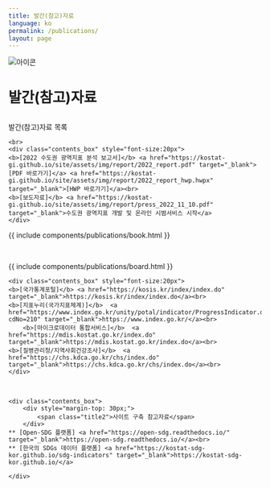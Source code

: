 ```yaml
---
title: 발간(참고)자료
language: ko
permalink: /publications/
layout: page
---
```


<script src="https://ajax.googleapis.com/ajax/libs/jquery/3.4.1/jquery.min.js"></script>
<script src="https://kostat-gi.github.io/site/assets/js/publications.js"></script>
<link rel="stylesheet" href="https://kostat-gi.github.io/site/assets/css/publications.css">

<div class="heading goal-banner goal-13">
    <div class="container">
        <div class="row">
            <div class="sttl">
                <img src="{{ site.goal_image_base }}/{{ page.language }}/sub_title.png" alt="아이콘" />
            </div>
            <div class="sttl">
                <h1>발간(참고)자료</h1>
            </div>
        </div>
    </div>
</div>
<div id="main-content" class="container" role="main">
    <div class="contents_box">
        <div style="margin-top: 30px;">
            <span class="title2">발간(참고)자료 목록</span>
        </div>
    </div>

    <br>
    <div class="contents_box" style="font-size:20px">
	<b>[2022 수도권 광역지표 분석 보고서]</b> <a href="https://kostat-gi.github.io/site/assets/img/report/2022_report.pdf" target="_blank">[PDF 바로가기]</a> <a href="https://kostat-gi.github.io/site/assets/img/report/2022_report_hwp.hwpx" target="_blank">[HWP 바로가기]</a><br>
	<b>[보도자료]</b> <a href="https://kostat-gi.github.io/site/assets/img/report/press_2022_11_10.pdf" target="_blank">수도권 광역지표 개발 및 온라인 시범서비스 시작</a>
    </div>	
	
<!--<div class="part_line">&nbsp;</div>-->
	
<!--//  책꽂이 형태 출력 소스임 - 필요시 수정 후 사용 --> 
{{ include components/publications/book.html }}	
	
<div class="under_line">&nbsp;</div>
	
<!--//  게시판 형태 출력 소스임 - 자료가 많을 경우에 수정 후 사용 --> 
{{ include components/publications/board.html }}

    <div class="contents_box" style="font-size:20px">
	<b>[국가통계포털]</b> <a href="https://kosis.kr/index/index.do" target="_blank">https://kosis.kr/index/index.do</a><br>
	<b>[지표누리(국가지표체계)]</b>  <a href="https://www.index.go.kr/unity/potal/indicator/ProgressIndicator.do?cdNo=210" target="_blank">https://www.index.go.kr/</a><br>
        <b>[마이크로데이터 통합서비스]</b>  <a href="https://mdis.kostat.go.kr/index.do" target="_blank">https://mdis.kostat.go.kr/index.do</a><br>
	<b>[질병관리청/지역사회건강조사]</b>  <a href="https://chs.kdca.go.kr/chs/index.do" target="_blank">https://chs.kdca.go.kr/chs/index.do</a><br>
    </div>	
	
<div class="part_line">&nbsp;</div>
	
    <div class="contents_box">
        <div style="margin-top: 30px;">
            <span class="title2">사이트 구축 참고자료</span>
        </div>
	** [Open-SDG 플랫폼] <a href="https://open-sdg.readthedocs.io/" target="_blank">https://open-sdg.readthedocs.io/</a><br>
	** [한국의 SDGs 데이터 플랫폼] <a href="https://kostat-sdg-kor.github.io/sdg-indicators" target="_blank">https://kostat-sdg-kor.github.io/</a>
        
    </div>	


</div>

